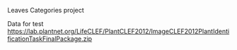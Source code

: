 Leaves Categories project


Data for test
https://lab.plantnet.org/LifeCLEF/PlantCLEF2012/ImageCLEF2012PlantIdentificationTaskFinalPackage.zip

